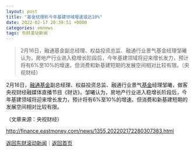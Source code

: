 ```yaml
---
layout: post
title: "基金经理称今年基建领域增速或达10%"
date: 2022-02-17 20:39:51 +0800
categories: emnews
tags: 东财滚动新闻
---
```

> 2月16日，融通基金副总经理、权益投资总监、融通行业景气基金经理邹曦认为，房地产行业进入稳增长阶段后，今年基建领域将迎来增长发力，预计将有6%至10%的增速。但消费和新基建短期的发展空间相对比较有限。（央视财经）

<p>2月16日，<span id="Info.3194"><a href="http://fund.eastmoney.com/company/80000231.html" class="infokey">融通基金</a></span>副总经理、权益投资总监、融通行业景气<span id="Info.3293"><a href="http://data.eastmoney.com/zlsj/" class="infokey">基金</a></span>经理邹曦，做客央视财经融媒体直播节目《财访》。邹曦认为，房地产行业进入稳增长阶段后，今年基建领域将迎来增长发力，预计将有6%至10%的增速。但消费和新基建短期的发展空间相对比较有限。</p><p class="em_media">（文章来源：央视财经）</p>

<http://finance.eastmoney.com/news/1355,202202172280307383.html>

[返回东财滚动新闻](//finews.withounder.com/emnews/)｜[返回首页](//finews.withounder.com/)